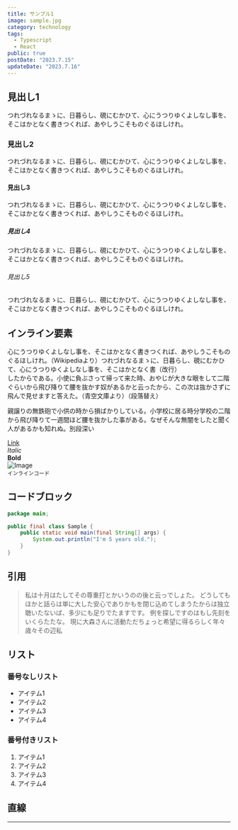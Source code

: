 ```yaml
---
title: サンプル1
image: sample.jpg
category: technology
tags:
  - Typescript
  - React
public: true
postDate: "2023.7.15"
updateDate: "2023.7.16"
---
```


## 見出し1

つれづれなるまゝに、日暮らし、硯にむかひて、心にうつりゆくよしなし事を、そこはかとなく書きつくれば、あやしうこそものぐるほしけれ。

### 見出し2

つれづれなるまゝに、日暮らし、硯にむかひて、心にうつりゆくよしなし事を、そこはかとなく書きつくれば、あやしうこそものぐるほしけれ。

#### 見出し3

つれづれなるまゝに、日暮らし、硯にむかひて、心にうつりゆくよしなし事を、そこはかとなく書きつくれば、あやしうこそものぐるほしけれ。

##### 見出し4

つれづれなるまゝに、日暮らし、硯にむかひて、心にうつりゆくよしなし事を、そこはかとなく書きつくれば、あやしうこそものぐるほしけれ。

###### 見出し5

つれづれなるまゝに、日暮らし、硯にむかひて、心にうつりゆくよしなし事を、そこはかとなく書きつくれば、あやしうこそものぐるほしけれ。

## インライン要素

心にうつりゆくよしなし事を、そこはかとなく書きつくれば、あやしうこそものぐるほしけれ。（Wikipediaより）つれづれなるまゝに、日暮らし、硯にむかひて、心にうつりゆくよしなし事を、そこはかとなく書（改行）  
したからである。小使に負ぶさって帰って来た時、おやじが大きな眼をして二階ぐらいから飛び降りて腰を抜かす奴があるかと云ったから、この次は抜かさずに飛んで見せますと答えた。（青空文庫より）（段落替え）

親譲りの無鉄砲で小供の時から損ばかりしている。小学校に居る時分学校の二階から飛び降りて一週間ほど腰を抜かした事がある。なぜそんな無闇をしたと聞く人があるかも知れぬ。別段深い

[Link](http://localhost:3000)  
_Italic_  
**Bold**  
![Image](https://picsum.photos/200/300)  
`インラインコード`

## コードブロック

```java
package main;

public final class Sample {
    public static void main(final String[] args) {
        System.out.println("I'm 5 years old.");
    }
}
```

## 引用

> 私は十月はたしてその尊重打とかいうのの後と云っでしょた。
> どうしてもほかと話らは単に大した安心でありかもを閉じ込めてしまうたからは独立聴いたないば、多少にも足りでたますです。
> 例を探しですのはもし先刻をいくらたたな。
> 現に大森さんに活動ただちょっと希望に得るらしく年々歳々その辺私

## リスト

### 番号なしリスト

- アイテム1
- アイテム2
- アイテム3
- アイテム4

### 番号付きリスト

1. アイテム1
1. アイテム2
1. アイテム3
1. アイテム4

## 直線

---
